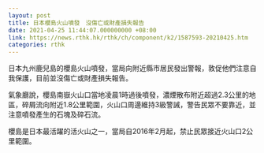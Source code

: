 ```yaml
---
layout: post
title: 日本櫻島火山噴發　沒傷亡或財產損失報告
date: 2021-04-25 11:44:07.000000000 +08:00
link: https://news.rthk.hk/rthk/ch/component/k2/1587593-20210425.htm
categories: rthk
---
```


日本九州鹿兒島的櫻島火山噴發，當局向附近縣市居民發出警報，敦促他們注意自我保護，目前並沒傷亡或財產損失報告。

氣象廳說，櫻島南嶽火山口當地凌晨1時過後噴發，濃煙散布附近超過2.3公里的地區，碎屑流向附近1.8公里範圍，火山口周邊維持3級警誡，警告民眾不要靠近，並注意噴發產生的石塊及碎石流。

櫻島是日本最活躍的活火山之一，當局自2016年2月起，禁止民眾接近火山口2公里範圍。
